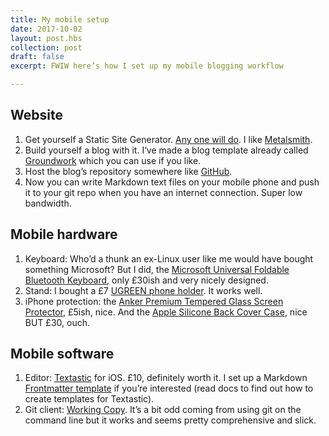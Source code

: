 ```yaml
---
title: My mobile setup
date: 2017-10-02
layout: post.hbs
collection: post
draft: false
excerpt: FWIW here’s how I set up my mobile blogging workflow

---
```


## Website

1. Get yourself a Static Site Generator. [Any one will do](https://www.staticgen.com). I like [Metalsmith](http://www.metalsmith.com/).
2. Build yourself a blog with it. I‘ve made a blog template already called [Groundwork](https://www.groundwork.rocks/) which you can use if you like. 
3. Host the blog’s repository somewhere like [GitHub](https://github.com/).
4. Now you can write Markdown text files on your mobile phone and push it to your git repo when you have an internet connection. Super low bandwidth. 

## Mobile hardware

1. Keyboard: Who’d a thunk an ex-Linux user like me would have bought something Microsoft? But I did, the [Microsoft Universal Foldable Bluetooth Keyboard](https://www.amazon.co.uk/gp/product/B010SPV1OK/), only £30ish and very nicely designed.
2. Stand: I bought a £7 [UGREEN phone holder](https://www.amazon.co.uk/gp/product/B01ANERDRU/). It works well.
3. iPhone protection: the [Anker Premium Tempered Glass Screen Protector](https://www.amazon.co.uk/gp/product/B00MGE1WYG/), £5ish, nice. And the [Apple Silicone Back Cover Case](https://www.amazon.co.uk/gp/product/B0158JRESS), nice BUT £30, ouch.

## Mobile software

1. Editor: [Textastic](https://www.textasticapp.com) for iOS. £10, definitely worth it. I set up a Markdown 
[Frontmatter template]() if you’re interested (read docs to find out how to create templates for Textastic).
2. Git client: [Working Copy](https://workingcopyapp.com). It’s a bit odd coming from using git on the command line but it works and seems pretty comprehensive and slick.
